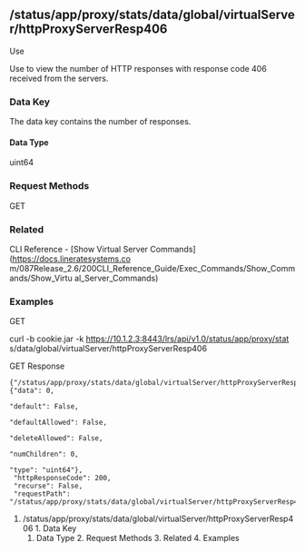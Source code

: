 ## /status/app/proxy/stats/data/global/virtualServer/httpProxyServerResp406

Use

Use to view the number of HTTP responses with response code 406 received from
the servers.

### Data Key

The data key contains the number of responses.

#### Data Type

uint64

### Request Methods

GET

### Related

CLI Reference - [Show Virtual Server Commands](https://docs.lineratesystems.co
m/087Release_2.6/200CLI_Reference_Guide/Exec_Commands/Show_Commands/Show_Virtu
al_Server_Commands)

### Examples

GET

curl -b cookie.jar -k https://10.1.2.3:8443/lrs/api/v1.0/status/app/proxy/stat
s/data/global/virtualServer/httpProxyServerResp406

GET Response

    
    
    {"/status/app/proxy/stats/data/global/virtualServer/httpProxyServerResp406": {"data": 0,
                                                                                "default": False,
                                                                                "defaultAllowed": False,
                                                                                "deleteAllowed": False,
                                                                                "numChildren": 0,
                                                                                "type": "uint64"},
     "httpResponseCode": 200,
     "recurse": False,
     "requestPath": "/status/app/proxy/stats/data/global/virtualServer/httpProxyServerResp406"}
    

  1. /status/app/proxy/stats/data/global/virtualServer/httpProxyServerResp406
    1. Data Key
      1. Data Type
    2. Request Methods
    3. Related
    4. Examples


